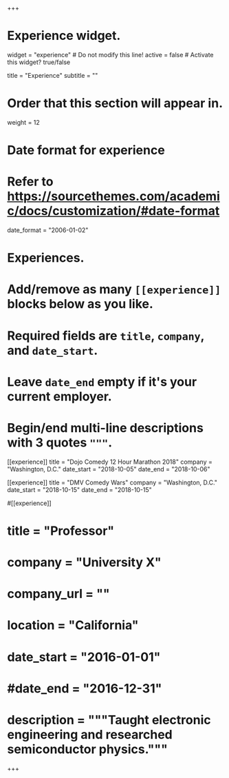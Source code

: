 +++
# Experience widget.
widget = "experience"  # Do not modify this line!
active = false  # Activate this widget? true/false

title = "Experience"
subtitle = ""

# Order that this section will appear in.
weight = 12

# Date format for experience
#   Refer to https://sourcethemes.com/academic/docs/customization/#date-format
date_format = "2006-01-02"

# Experiences.
#   Add/remove as many `[[experience]]` blocks below as you like.
#   Required fields are `title`, `company`, and `date_start`.
#   Leave `date_end` empty if it's your current employer.
#   Begin/end multi-line descriptions with 3 quotes `"""`.
[[experience]]
  title = "Dojo Comedy 12 Hour Marathon 2018"
  company = "Washington, D.C."
  date_start = "2018-10-05"
  date_end = "2018-10-06"
  
[[experience]]
  title = "DMV Comedy Wars"
  company = "Washington, D.C."
  date_start = "2018-10-15"
  date_end = "2018-10-15"

#[[experience]]
# title = "Professor"
#  company = "University X"
#  company_url = ""
#  location = "California"
#  date_start = "2016-01-01"
#  #date_end = "2016-12-31"
#  description = """Taught electronic engineering and researched semiconductor physics."""

+++

